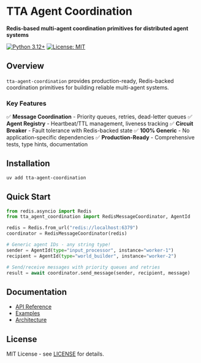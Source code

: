 # TTA Agent Coordination

**Redis-based multi-agent coordination primitives for distributed agent systems**

[![Python 3.12+](https://img.shields.io/badge/python-3.12+-blue.svg)](https://www.python.org/downloads/)
[![License: MIT](https://img.shields.io/badge/License-MIT-yellow.svg)](https://opensource.org/licenses/MIT)

## Overview

`tta-agent-coordination` provides production-ready, Redis-backed coordination primitives for building reliable multi-agent systems.

### Key Features

✅ **Message Coordination** - Priority queues, retries, dead-letter queues
✅ **Agent Registry** - Heartbeat/TTL management, liveness tracking
✅ **Circuit Breaker** - Fault tolerance with Redis-backed state
✅ **100% Generic** - No application-specific dependencies
✅ **Production-Ready** - Comprehensive tests, type hints, documentation

## Installation

```bash
uv add tta-agent-coordination
```

## Quick Start

```python
from redis.asyncio import Redis
from tta_agent_coordination import RedisMessageCoordinator, AgentId

redis = Redis.from_url("redis://localhost:6379")
coordinator = RedisMessageCoordinator(redis)

# Generic agent IDs - any string type!
sender = AgentId(type="input_processor", instance="worker-1")
recipient = AgentId(type="world_builder", instance="worker-2")

# Send/receive messages with priority queues and retries
result = await coordinator.send_message(sender, recipient, message)
```

## Documentation

- [API Reference](docs/API.md)
- [Examples](examples/)
- [Architecture](docs/ARCHITECTURE.md)

## License

MIT License - see [LICENSE](LICENSE) for details.
